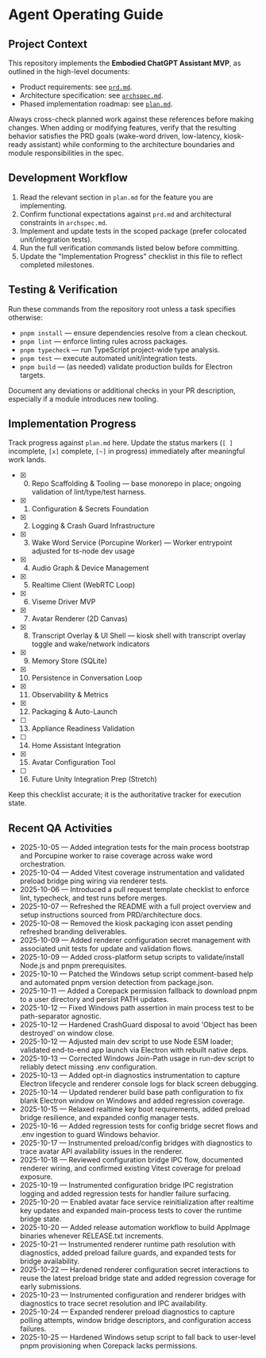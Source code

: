 # Agent Operating Guide

## Project Context
This repository implements the **Embodied ChatGPT Assistant MVP**, as outlined in the high-level documents:
- Product requirements: see [`prd.md`](./prd.md).
- Architecture specification: see [`archspec.md`](./archspec.md).
- Phased implementation roadmap: see [`plan.md`](./plan.md).

Always cross-check planned work against these references before making changes. When adding or modifying features, verify that the resulting behavior satisfies the PRD goals (wake-word driven, low-latency, kiosk-ready assistant) while conforming to the architecture boundaries and module responsibilities in the spec.

## Development Workflow
1. Read the relevant section in `plan.md` for the feature you are implementing.
2. Confirm functional expectations against `prd.md` and architectural constraints in `archspec.md`.
3. Implement and update tests in the scoped package (prefer colocated unit/integration tests).
4. Run the full verification commands listed below before committing.
5. Update the "Implementation Progress" checklist in this file to reflect completed milestones.

## Testing & Verification
Run these commands from the repository root unless a task specifies otherwise:
- `pnpm install` — ensure dependencies resolve from a clean checkout.
- `pnpm lint` — enforce linting rules across packages.
- `pnpm typecheck` — run TypeScript project-wide type analysis.
- `pnpm test` — execute automated unit/integration tests.
- `pnpm build` — (as needed) validate production builds for Electron targets.

Document any deviations or additional checks in your PR description, especially if a module introduces new tooling.

## Implementation Progress
Track progress against `plan.md` here. Update the status markers (`[ ]` incomplete, `[x]` complete, `[~]` in progress) immediately after meaningful work lands.

- [x] 0. Repo Scaffolding & Tooling — base monorepo in place; ongoing validation of lint/type/test harness.
- [x] 1. Configuration & Secrets Foundation
- [x] 2. Logging & Crash Guard Infrastructure
- [x] 3. Wake Word Service (Porcupine Worker) — Worker entrypoint adjusted for ts-node dev usage
- [x] 4. Audio Graph & Device Management
- [x] 5. Realtime Client (WebRTC Loop)
- [x] 6. Viseme Driver MVP
- [x] 7. Avatar Renderer (2D Canvas)
- [x] 8. Transcript Overlay & UI Shell — kiosk shell with transcript overlay toggle and wake/network indicators
- [x] 9. Memory Store (SQLite)
- [x] 10. Persistence in Conversation Loop
- [x] 11. Observability & Metrics
- [x] 12. Packaging & Auto-Launch
- [ ] 13. Appliance Readiness Validation
- [ ] 14. Home Assistant Integration
- [x] 15. Avatar Configuration Tool
- [ ] 16. Future Unity Integration Prep (Stretch)

Keep this checklist accurate; it is the authoritative tracker for execution state.

## Recent QA Activities

- 2025-10-05 — Added integration tests for the main process bootstrap and Porcupine worker to raise coverage across wake word orchestration.
- 2025-10-04 — Added Vitest coverage instrumentation and validated preload bridge ping wiring via renderer tests.
- 2025-10-06 — Introduced a pull request template checklist to enforce lint, typecheck, and test runs before merges.
- 2025-10-07 — Refreshed the README with a full project overview and setup instructions sourced from PRD/architecture docs.
- 2025-10-08 — Removed the kiosk packaging icon asset pending refreshed branding deliverables.
- 2025-10-09 — Added renderer configuration secret management with associated unit tests for update and validation flows.
- 2025-10-09 — Added cross-platform setup scripts to validate/install Node.js and pnpm prerequisites.
- 2025-10-10 — Patched the Windows setup script comment-based help and automated pnpm version detection from package.json.
- 2025-10-11 — Added a Corepack permission fallback to download pnpm to a user directory and persist PATH updates.
- 2025-10-12 — Fixed Windows path assertion in main process test to be path-separator agnostic.
- 2025-10-12 — Hardened CrashGuard disposal to avoid 'Object has been destroyed' on window close.
- 2025-10-12 — Adjusted main dev script to use Node ESM loader; validated end-to-end app launch via Electron with rebuilt native deps.
- 2025-10-13 — Corrected Windows Join-Path usage in run-dev script to reliably detect missing .env configuration.
- 2025-10-13 — Added opt-in diagnostics instrumentation to capture Electron lifecycle and renderer console logs for black screen debugging.
- 2025-10-14 — Updated renderer build base path configuration to fix blank Electron window on Windows and added regression coverage.
- 2025-10-15 — Relaxed realtime key boot requirements, added preload bridge resilience, and expanded config manager tests.
- 2025-10-16 — Added regression tests for config bridge secret flows and .env ingestion to guard Windows behavior.
- 2025-10-17 — Instrumented preload/config bridges with diagnostics to trace avatar API availability issues in the renderer.
- 2025-10-18 — Reviewed configuration bridge IPC flow, documented renderer wiring, and confirmed existing Vitest coverage for preload exposure.
- 2025-10-19 — Instrumented configuration bridge IPC registration logging and added regression tests for handler failure surfacing.
- 2025-10-20 — Enabled avatar face service reinitialization after realtime key updates and expanded main-process tests to cover the runtime bridge state.
- 2025-10-20 — Added release automation workflow to build AppImage binaries whenever RELEASE.txt increments.
- 2025-10-21 — Instrumented renderer runtime path resolution with diagnostics, added preload failure guards, and expanded tests for bridge availability.
- 2025-10-22 — Hardened renderer configuration secret interactions to reuse the latest preload bridge state and added regression coverage for early submissions.
- 2025-10-23 — Instrumented configuration and renderer bridges with diagnostics to trace secret resolution and IPC availability.
- 2025-10-24 — Expanded renderer preload diagnostics to capture polling attempts, window bridge descriptors, and configuration access failures.
- 2025-10-25 — Hardened Windows setup script to fall back to user-level pnpm provisioning when Corepack lacks permissions.
